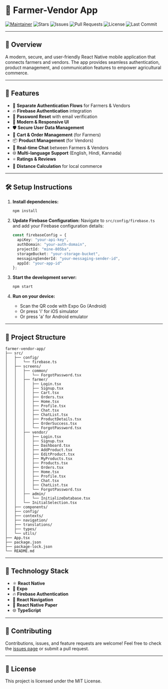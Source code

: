 # 🚜 Farmer-Vendor App

[![Maintainer](https://img.shields.io/badge/maintainer-RohanLobo15-blue)](mailto:rohanlobo15@example.com) ![Stars](https://img.shields.io/badge/stars-0-lightgrey) ![Issues](https://img.shields.io/badge/issues-0-green) ![Pull Requests](https://img.shields.io/badge/pull%20requests-0-green) ![License](https://img.shields.io/badge/license-MIT-blue) ![Last Commit](https://img.shields.io/badge/last%20commit-today-brightgreen)

---

## 📝 Overview

A modern, secure, and user-friendly React Native mobile application that connects farmers and vendors. The app provides seamless authentication, product management, and communication features to empower agricultural commerce.

---

## 🚀 Features

- 🔐 **Separate Authentication Flows** for Farmers & Vendors
- 🔥 **Firebase Authentication** integration
- 🔄 **Password Reset** with email verification
- 📱 **Modern & Responsive UI**
- 🛡️ **Secure User Data Management**
- 🛒 **Cart & Order Management** (for Farmers)
- 📦 **Product Management** (for Vendors)
- 💬 **Real-time Chat** between Farmers & Vendors
- 🌐 **Multi-language Support** (English, Hindi, Kannada)
- ⭐ **Ratings & Reviews**
- 📍 **Distance Calculation** for local commerce

---

## 🛠️ Setup Instructions

1. **Install dependencies:**
   ```bash
   npm install
   ```

2. **Update Firebase Configuration:**
   Navigate to `src/config/firebase.ts` and add your Firebase configuration details:
   ```typescript
   const firebaseConfig = {
     apiKey: "your-api-key",
     authDomain: "your-auth-domain",
     projectId: "mine-805ba",
     storageBucket: "your-storage-bucket",
     messagingSenderId: "your-messaging-sender-id",
     appId: "your-app-id"
   };
   ```

3. **Start the development server:**
   ```bash
   npm start
   ```

4. **Run on your device:**
   - Scan the QR code with Expo Go (Android)
   - Or press 'i' for iOS simulator
   - Or press 'a' for Android emulator

---

## 📁 Project Structure

```
farmer-vendor-app/
├── src/
│   ├── config/
│   │   └── firebase.ts
│   ├── screens/
│   │   ├── common/
│   │   │   └── ForgotPassword.tsx
│   │   ├── farmer/
│   │   │   ├── Login.tsx
│   │   │   ├── Signup.tsx
│   │   │   ├── Cart.tsx
│   │   │   ├── Orders.tsx
│   │   │   ├── Home.tsx
│   │   │   ├── Profile.tsx
│   │   │   ├── Chat.tsx
│   │   │   ├── ChatList.tsx
│   │   │   ├── ProductDetails.tsx
│   │   │   ├── OrderSuccess.tsx
│   │   │   └── ForgotPassword.tsx
│   │   ├── vendor/
│   │   │   ├── Login.tsx
│   │   │   ├── Signup.tsx
│   │   │   ├── Dashboard.tsx
│   │   │   ├── AddProduct.tsx
│   │   │   ├── EditProduct.tsx
│   │   │   ├── MyProducts.tsx
│   │   │   ├── Products.tsx
│   │   │   ├── Orders.tsx
│   │   │   ├── Home.tsx
│   │   │   ├── Profile.tsx
│   │   │   ├── Chat.tsx
│   │   │   ├── ChatList.tsx
│   │   │   └── ForgotPassword.tsx
│   │   ├── admin/
│   │   │   └── InitializeDatabase.tsx
│   │   └── InitialSelection.tsx
│   ├── components/
│   ├── config/
│   ├── contexts/
│   ├── navigation/
│   ├── translations/
│   ├── types/
│   └── utils/
├── App.tsx
├── package.json
├── package-lock.json
└── README.md
```

---

## 🧰 Technology Stack

- ⚛️ **React Native**
- 🚀 **Expo**
- 🔥 **Firebase Authentication**
- 🧭 **React Navigation**
- 📝 **React Native Paper**
- 🌐 **TypeScript**

---

## 🤝 Contributing

Contributions, issues, and feature requests are welcome! Feel free to check the [issues page](#) or submit a pull request.

---

## 📄 License

This project is licensed under the MIT License.
